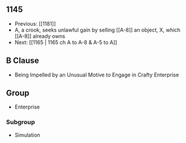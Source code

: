 ## 1145
- Previous: [[1181]] 
- A, a crook, seeks unlawful gain by selling [[A-8]] an object, X, which [[A-8]] already owns
- Next: [[1165 | 1165 ch A to A-8 &amp; A-5 to A]] 

## B Clause
- Being Impelled by an Unusual Motive to Engage in Crafty Enterprise

## Group
- Enterprise

### Subgroup
- Simulation


